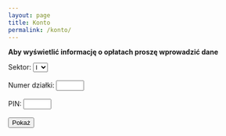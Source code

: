 ```yaml
---
layout: page
title: Konto
permalink: /konto/
---
```

**Aby wyświetlić informację o opłatach proszę wprowadzić dane**
<form id="paymentForm">
        <label for="sectorNumber">Sektor:</label>
		<select id="sectorNumber" name="sectorNumber">
		<option value="1">I</option>
		<option value="2">II</option>
		</select><br><br>
        <label for="alotmentNumber">Numer działki:</label>
        <input type="text" id="alotmentNumber" name="alotmentNumber" maxlength="4" size="4"><br><br>
        <label for="pinCode">PIN:</label>
        <input type="text" id="pinCode" name="pinCode" maxlength="4" size="4"><br><br>
        <input type="button" value="Pokaż" onclick="checkPayment()">
    </form>
<p id="result"></p>

<script>
        // Sample CSV data
        const csvData = `flat_number,house_number,metraz,kons,func,part,raz1,smiec,toi,sklad,ener,inv,raz2,debt,amount,pin_code
        1,1,406,0.26,1.14,0.15,629.30,212.00,21.00,10.00,0.00,0.00,243.00,872.30,0.00,872.30,3665
        2,1,379,0.26,1.14,0.15,587.45,212.00,21.00,10.00,40.00,0.00,283.00,870.45,-72.22,942.67,1899
        3,1,401,0.26,1.14,0.15,621.55,212.00,21.00,10.00,40.00,0.00,283.00,904.55,-36.49,941.04,2204
        4,1,359,0.26,1.14,0.15,556.45,212.00,21.00,10.00,40.00,0.00,283.00,839.45,0.00,839.45,9884
        5,1,340,0.26,1.14,0.15,527.00,212.00,21.00,10.00,40.00,0.00,283.00,810.00,0.00,810.00,2600
        6,1,432,0.26,1.14,0.15,669.60,212.00,21.00,10.00,40.00,0.00,283.00,952.60,0.00,952.60,9267
        7,1,474,0.26,1.14,0.15,734.70,212.00,21.00,10.00,40.00,0.00,283.00,1 017.70,0.00,1017.70,3093
        8,1,441,0.26,1.14,0.15,683.55,212.00,21.00,10.00,0.00,0.00,243.00,926.55,0.00,926.55,1705
        9,1,353,0.26,1.14,0.15,547.15,212.00,21.00,10.00,40.00,0.00,283.00,830.15,-2.60,832.75,9748
        10,1,343,0.26,1.14,0.15,531.65,212.00,21.00,10.00,40.00,0.00,283.00,814.65,-47.54,862.19,4391
        11,1,368,0.26,1.14,0.15,570.40,212.00,21.00,10.00,0.00,0.00,243.00,813.40,0.00,813.40,4302
        12,1,394,0.26,1.14,0.15,610.70,212.00,21.00,10.00,40.00,0.00,283.00,893.70,0.00,893.70,4874
        13,1,380,0.26,1.14,0.15,589.00,212.00,21.00,10.00,40.00,0.00,283.00,872.00,-6.93,878.93,6529
14,1,377,0.26,1.14,0.15,584.35,212.00,21.00,10.00,40.00,0.00,283.00,867.35,0.00,867.35,2768
15,1,389,0.26,1.14,0.15,602.95,212.00,21.00,10.00,0.00,0.00,243.00,845.95,0.00,845.95,3751
16,1,353,0.26,1.14,0.15,547.15,212.00,21.00,10.00,40.00,0.00,283.00,830.15,0.00,830.15,9588
17,1,323,0.26,1.14,0.15,500.65,212.00,21.00,10.00,0.00,0.00,243.00,743.65,0.00,743.65,3136
18,1,363,0.26,1.14,0.15,562.65,212.00,21.00,10.00,40.00,0.00,283.00,845.65,0.00,845.65,8982
19,1,279,0.26,1.14,0.15,432.45,212.00,21.00,10.00,40.00,0.00,283.00,715.45,-3.00,718.45,9293
20,1,361,0.26,1.14,0.15,559.55,212.00,21.00,10.00,40.00,0.00,283.00,842.55,-0.15,842.70,6233
21,1,339,0.26,1.14,0.15,525.45,212.00,21.00,10.00,40.00,0.00,283.00,808.45,0.00,808.45,2949
22,1,327,0.26,1.14,0.15,506.85,212.00,21.00,10.00,40.00,0.00,283.00,789.85,0.00,789.85,5926
23,1,360,0.26,1.14,0.15,558.00,212.00,21.00,10.00,40.00,0.00,283.00,841.00,0.00,841.00,7747
24,1,428,0.26,1.14,0.15,663.40,212.00,21.00,10.00,40.00,0.00,283.00,946.40,0.00,946.40,6832
25,1,308,0.26,1.14,0.15,477.40,212.00,21.00,10.00,40.00,0.00,283.00,760.40,0.00,760.40,4208
26,1,302,0.26,1.14,0.15,468.10,212.00,21.00,10.00,40.00,0.00,283.00,751.10,0.00,751.10,3091
27,1,326,0.26,1.14,0.15,505.30,212.00,21.00,10.00,40.00,0.00,283.00,788.30,0.00,788.30,9616
28,1,246,0.26,1.14,0.15,381.30,212.00,21.00,10.00,0.00,0.00,243.00,624.30,0.00,624.30,1184
29,1,290,0.26,1.14,0.15,449.50,212.00,21.00,10.00,40.00,0.00,283.00,732.50,0.00,732.50,3077
30,1,319,0.26,1.14,0.15,494.45,212.00,21.00,10.00,40.00,0.00,283.00,777.45,0.00,777.45,5497
31,1,293,0.26,1.14,0.15,454.15,212.00,21.00,10.00,40.00,0.00,283.00,737.15,0.00,737.15,8507
32,1,331,0.26,1.14,0.15,513.05,212.00,21.00,10.00,0.00,0.00,243.00,756.05,0.00,756.05,8853
33,1,312,0.26,1.14,0.15,483.60,212.00,21.00,10.00,40.00,0.00,283.00,766.60,0.00,766.60,8278
34,1,326,0.26,1.14,0.15,505.30,212.00,21.00,10.00,40.00,0.00,283.00,788.30,0.00,788.30,3502
35,1,346,0.26,1.14,0.15,536.30,212.00,21.00,10.00,40.00,0.00,283.00,819.30,0.00,819.30,4149
36,1,334,0.26,1.14,0.15,517.70,212.00,21.00,10.00,40.00,0.00,283.00,800.70,0.00,800.70,8014
37,1,351,0.26,1.14,0.15,544.05,212.00,21.00,10.00,40.00,0.00,283.00,827.05,0.00,827.05,3766
38,1,306,0.26,1.14,0.15,474.30,212.00,21.00,10.00,40.00,0.00,283.00,757.30,0.00,757.30,4181
39,1,368,0.26,1.14,0.15,570.40,212.00,21.00,10.00,40.00,0.00,283.00,853.40,0.00,853.40,3176
40,1,346,0.26,1.14,0.15,536.30,212.00,21.00,10.00,40.00,0.00,283.00,819.30,0.00,819.30,8773
41,1,313,0.26,1.14,0.15,485.15,212.00,21.00,10.00,40.00,0.00,283.00,768.15,0.00,768.15,2621
42,1,312,0.26,1.14,0.15,483.60,212.00,21.00,10.00,40.00,0.00,283.00,766.60,0.00,766.60,8300
43,1,264,0.26,1.14,0.15,409.20,212.00,21.00,10.00,40.00,0.00,283.00,692.20,-6.61,698.81,2395
44,1,337,0.26,1.14,0.15,522.35,212.00,21.00,10.00,40.00,0.00,283.00,805.35,0.00,805.35,2051
45,1,310,0.26,1.14,0.15,480.50,212.00,21.00,10.00,40.00,0.00,283.00,763.50,0.00,763.50,2257
46,1,332,0.26,1.14,0.15,514.60,212.00,21.00,10.00,40.00,0.00,283.00,797.60,0.00,797.60,2976
47,1,335,0.26,1.14,0.15,519.25,212.00,21.00,10.00,40.00,0.00,283.00,802.25,0.00,802.25,5125
48,1,359,0.26,1.14,0.15,556.45,212.00,21.00,10.00,40.00,0.00,283.00,839.45,0.00,839.45,6359
49,1,350,0.26,1.14,0.15,542.50,212.00,21.00,10.00,40.00,0.00,283.00,825.50,-8.39,833.89,8340
50,1,389,0.26,1.14,0.15,602.95,212.00,21.00,10.00,40.00,0.00,283.00,885.95,0.00,885.95,9049
51,1,326,0.26,1.14,0.15,505.30,212.00,21.00,10.00,40.00,0.00,283.00,788.30,0.00,788.30,2364
52,1,386,0.26,1.14,0.15,598.30,212.00,21.00,10.00,40.00,0.00,283.00,881.30,0.00,881.30,3873
53,1,387,0.26,1.14,0.15,599.85,212.00,21.00,10.00,40.00,0.00,283.00,882.85,-0.91,883.76,2381
54,1,307,0.26,1.14,0.15,475.85,212.00,21.00,10.00,40.00,0.00,283.00,758.85,-4.00,762.85,3911
55,1,328,0.26,1.14,0.15,508.40,212.00,21.00,10.00,40.00,0.00,283.00,791.40,0.00,791.40,7063
56,1,345,0.26,1.14,0.15,534.75,212.00,21.00,10.00,40.00,0.00,283.00,817.75,0.00,817.75,4116
57,1,424,0.26,1.14,0.15,657.20,212.00,21.00,10.00,40.00,0.00,283.00,940.20,-0.32,940.52,5900
58,1,302,0.26,1.14,0.15,468.10,212.00,21.00,10.00,40.00,0.00,283.00,751.10,0.00,751.10,5095
59,1,299,0.26,1.14,0.15,463.45,212.00,21.00,10.00,40.00,0.00,283.00,746.45,0.00,746.45,1565
60,1,305,0.26,1.14,0.15,472.75,212.00,21.00,10.00,40.00,0.00,283.00,755.75,0.00,755.75,8223
61,1,308,0.26,1.14,0.15,477.40,212.00,21.00,10.00,40.00,0.00,283.00,760.40,0.00,760.40,2229
62,1,306,0.26,1.14,0.15,474.30,212.00,21.00,10.00,0.00,0.00,243.00,717.30,-0.26,717.56,7247
63,1,321,0.26,1.14,0.15,497.55,212.00,21.00,10.00,0.00,0.00,243.00,740.55,0.00,740.55,5396
64,1,320,0.26,1.14,0.15,496.00,212.00,21.00,10.00,40.00,0.00,283.00,779.00,-9.85,788.85,9286
65,1,324,0.26,1.14,0.15,502.20,212.00,21.00,10.00,40.00,0.00,283.00,785.20,0.00,785.20,5585
66,1,315,0.26,1.14,0.15,488.25,212.00,21.00,10.00,0.00,0.00,243.00,731.25,0.00,731.25,5320
67,1,304,0.26,1.14,0.15,471.20,212.00,21.00,10.00,40.00,0.00,283.00,754.20,0.10,754.10,3032
68,1,315,0.26,1.14,0.15,488.25,212.00,21.00,10.00,40.00,0.00,283.00,771.25,0.00,771.25,4630
69,1,339,0.26,1.14,0.15,525.45,212.00,21.00,10.00,0.00,0.00,243.00,768.45,0.00,768.45,5851
70,1,370,0.26,1.14,0.15,573.50,212.00,21.00,10.00,40.00,0.00,283.00,856.50,-8.59,865.09,9752
71,1,319,0.26,1.14,0.15,494.45,212.00,21.00,10.00,40.00,0.00,283.00,777.45,0.00,777.45,9006
72,1,334,0.26,1.14,0.15,517.70,212.00,21.00,10.00,40.00,0.00,283.00,800.70,0.00,800.70,3943
73,1,288,0.26,1.14,0.15,446.40,212.00,21.00,10.00,40.00,0.00,283.00,729.40,0.00,729.40,6686
74,1,346,0.26,1.14,0.15,536.30,212.00,21.00,10.00,40.00,0.00,283.00,819.30,0.00,819.30,5220
75,1,330,0.26,1.14,0.15,511.50,212.00,21.00,10.00,40.00,0.00,283.00,794.50,0.00,794.50,1772
76,1,326,0.26,1.14,0.15,505.30,212.00,21.00,10.00,40.00,0.00,283.00,788.30,0.00,788.30,3185
77,1,288,0.26,1.14,0.15,446.40,212.00,21.00,10.00,40.00,0.00,283.00,729.40,0.00,729.40,4007
78,1,380,0.26,1.14,0.15,589.00,212.00,21.00,10.00,0.00,0.00,243.00,832.00,-2.98,834.98,3159
79,1,440,0.26,1.14,0.15,682.00,212.00,21.00,10.00,40.00,0.00,283.00,965.00,0.00,965.00,8116
80,1,480,0.26,1.14,0.15,744.00,212.00,21.00,10.00,40.00,0.00,283.00,1 027.00,0.00,1 027.00,7944
81,1,381,0.26,1.14,0.15,590.55,212.00,21.00,10.00,40.00,0.00,283.00,873.55,0.00,873.55,1708
82,1,361,0.26,1.14,0.15,559.55,212.00,21.00,10.00,40.00,0.00,283.00,842.55,0.00,842.55,9633
83,1,359,0.26,1.14,0.15,556.45,212.00,21.00,10.00,40.00,0.00,283.00,839.45,0.00,839.45,1585
84,1,377,0.26,1.14,0.15,584.35,212.00,21.00,10.00,40.00,0.00,283.00,867.35,-35.23,902.58,1459
85,1,321,0.26,1.14,0.15,497.55,212.00,21.00,10.00,40.00,0.00,283.00,780.55,0.00,780.55,1523
86,1,324,0.26,1.14,0.15,502.20,212.00,21.00,10.00,40.00,0.00,283.00,785.20,0.00,785.20,4394
87,1,299,0.26,1.14,0.15,463.45,212.00,21.00,10.00,40.00,0.00,283.00,746.45,0.00,746.45,1402
88,1,322,0.26,1.14,0.15,499.10,212.00,21.00,10.00,40.00,0.00,283.00,782.10,0.00,782.10,1948
89,1,300,0.26,1.14,0.15,465.00,212.00,21.00,10.00,40.00,0.00,283.00,748.00,0.00,748.00,4378
90,1,341,0.26,1.14,0.15,528.55,212.00,21.00,10.00,0.00,0.00,243.00,771.55,0.00,771.55,3996
91,1,362,0.26,1.14,0.15,561.10,212.00,21.00,10.00,40.00,0.00,283.00,844.10,0.00,844.10,2637
1,2,319,0.26,1.14,0.15,494.45,212.00,21.00,10.00,40.00,0.00,283.00,777.45,0.00,777.45,5207
2,2,363,0.26,1.14,0.15,562.65,212.00,21.00,10.00,0.00,0.00,243.00,805.65,0.00,805.65,3104
3,2,352,0.26,1.14,0.15,545.60,212.00,21.00,10.00,40.00,0.00,283.00,828.60,0.00,828.60,5507
4,2,336,0.26,1.14,0.15,520.80,212.00,21.00,10.00,0.00,0.00,243.00,763.80,-15.14,778.94,4368
5,2,302,0.26,1.14,0.15,468.10,212.00,21.00,10.00,40.00,0.00,283.00,751.10,-0.27,751.37,8834
6,2,433,0.26,1.14,0.15,671.15,212.00,21.00,10.00,40.00,0.00,283.00,954.15,0.00,954.15,6644
7,2,378,0.26,1.14,0.15,585.90,212.00,21.00,10.00,0.00,0.00,243.00,828.90,0.00,828.90,4467
8,2,323,0.26,1.14,0.15,500.65,212.00,21.00,10.00,40.00,0.00,283.00,783.65,0.00,783.65,2498
9,2,284,0.26,1.14,0.15,440.20,212.00,21.00,10.00,0.00,0.00,243.00,683.20,-3.31,686.51,3511
10,2,383,0.26,1.14,0.15,593.65,212.00,21.00,10.00,0.00,0.00,243.00,836.65,0.00,836.65,5673
11,2,308,0.26,1.14,0.15,477.40,212.00,21.00,10.00,40.00,0.00,283.00,760.40,0.00,760.40,2037
12,2,284,0.26,1.14,0.15,440.20,212.00,21.00,10.00,40.00,0.00,283.00,723.20,0.00,723.20,4876
13,2,412,0.26,1.14,0.15,638.60,212.00,21.00,10.00,40.00,0.00,283.00,921.60,0.00,921.60,7335
14,2,301,0.26,1.14,0.15,466.55,212.00,21.00,10.00,0.00,0.00,243.00,709.55,0.00,709.55,5681
15,2,303,0.26,1.14,0.15,469.65,212.00,21.00,10.00,40.00,0.00,283.00,752.65,0.00,752.65,9924
16,2,314,0.26,1.14,0.15,486.70,212.00,21.00,10.00,0.00,0.00,243.00,729.70,0.00,729.70,8442
17,2,281,0.26,1.14,0.15,435.55,212.00,21.00,10.00,40.00,0.00,283.00,718.55,0.00,718.55,9182
18,2,317,0.26,1.14,0.15,491.35,212.00,21.00,10.00,40.00,0.00,283.00,774.35,0.00,774.35,7688
19,2,320,0.26,1.14,0.15,496.00,212.00,21.00,10.00,0.00,0.00,243.00,739.00,0.00,739.00,6560
20,2,324,0.26,1.14,0.15,502.20,212.00,21.00,10.00,40.00,0.00,283.00,785.20,0.00,785.20,2507
21,2,310,0.26,1.14,0.15,480.50,212.00,21.00,10.00,40.00,0.00,283.00,763.50,-26.99,790.49,8290
22,2,319,0.26,1.14,0.15,494.45,212.00,21.00,10.00,40.00,0.00,283.00,777.45,0.00,777.45,5878
23,2,346,0.26,1.14,0.15,536.30,212.00,21.00,10.00,40.00,0.00,283.00,819.30,0.00,819.30,5948
24,2,310,0.26,1.14,0.15,480.50,212.00,21.00,10.00,40.00,0.00,283.00,763.50,0.00,763.50,6912
25,2,280,0.26,1.14,0.15,434.00,212.00,21.00,10.00,0.00,0.00,243.00,677.00,0.00,677.00,7552
26,2,294,0.26,1.14,0.15,455.70,212.00,21.00,10.00,40.00,0.00,283.00,738.70,0.00,738.70,4336
27,2,353,0.26,1.14,0.15,547.15,212.00,21.00,10.00,40.00,0.00,283.00,830.15,0.00,830.15,1140
28,2,308,0.26,1.14,0.15,477.40,212.00,21.00,10.00,40.00,0.00,283.00,760.40,0.00,760.40,3194
29,2,324,0.26,1.14,0.15,502.20,212.00,21.00,10.00,40.00,0.00,283.00,785.20,-3.99,789.19,3456
30,2,295,0.26,1.14,0.15,457.25,212.00,21.00,10.00,40.00,0.00,283.00,740.25,0.00,740.25,8324
31,2,326,0.26,1.14,0.15,505.30,212.00,21.00,10.00,40.00,0.00,283.00,788.30,0.00,788.30,7270
32,2,315,0.26,1.14,0.15,488.25,212.00,21.00,10.00,0.00,0.00,243.00,731.25,-22.44,753.69,6373
33,2,307,0.26,1.14,0.15,475.85,212.00,21.00,10.00,40.00,0.00,283.00,758.85,0.00,758.85,7865
34,2,397,0.26,1.14,0.15,615.35,212.00,21.00,10.00,40.00,0.00,283.00,898.35,0.00,898.35,4404
35,2,282,0.26,1.14,0.15,437.10,212.00,21.00,10.00,0.00,0.00,243.00,680.10,0.00,680.10,7809
36,2,292,0.26,1.14,0.15,452.60,212.00,21.00,10.00,40.00,0.00,283.00,735.60,-1.88,737.48,4114
37,2,264,0.26,1.14,0.15,409.20,212.00,21.00,10.00,40.00,0.00,283.00,692.20,0.00,692.20,4426
38,2,282,0.26,1.14,0.15,437.10,212.00,21.00,10.00,40.00,0.00,283.00,720.10,0.00,720.10,5495
39,2,354,0.26,1.14,0.15,548.70,212.00,21.00,10.00,40.00,0.00,283.00,831.70,0.00,831.70,5433
40,2,307,0.26,1.14,0.15,475.85,212.00,21.00,10.00,40.00,0.00,283.00,758.85,0.00,758.85,6845
41,2,255,0.26,1.14,0.15,395.25,212.00,21.00,10.00,40.00,0.00,283.00,678.25,0.00,678.25,7300
42,2,275,0.26,1.14,0.15,426.25,212.00,21.00,10.00,40.00,0.00,283.00,709.25,0.00,709.25,1456
43,2,402,0.26,1.14,0.15,623.10,212.00,21.00,10.00,0.00,0.00,243.00,866.10,0.00,866.10,7458
44,2,427,0.26,1.14,0.15,661.85,212.00,21.00,10.00,40.00,0.00,283.00,944.85,0.00,944.85,7153
45,2,373,0.26,1.14,0.15,578.15,212.00,21.00,10.00,40.00,0.00,283.00,861.15,0.00,861.15,2112
46,2,371,0.26,1.14,0.15,575.05,212.00,21.00,10.00,40.00,0.00,283.00,858.05,0.00,858.05,8149
47,2,339,0.26,1.14,0.15,525.45,212.00,21.00,10.00,40.00,0.00,283.00,808.45,0.00,808.45,3873
48,2,339,0.26,1.14,0.15,525.45,212.00,21.00,10.00,40.00,0.00,283.00,808.45,0.00,808.45,9251
49,2,386,0.26,1.14,0.15,598.30,212.00,21.00,10.00,40.00,0.00,283.00,881.30,0.00,881.30,3549
50,2,400,0.26,1.14,0.15,620.00,212.00,21.00,10.00,40.00,0.00,283.00,903.00,-2.48,905.48,8109
51,2,397,0.26,1.14,0.15,615.35,212.00,21.00,10.00,40.00,0.00,283.00,898.35,-34.61,932.96,4381
52,2,353,0.26,1.14,0.15,547.15,212.00,21.00,10.00,40.00,0.00,283.00,830.15,0.00,830.15,9683
53,2,341,0.26,1.14,0.15,528.55,212.00,21.00,10.00,40.00,0.00,283.00,811.55,0.00,811.55,3872
54,2,373,0.26,1.14,0.15,578.15,212.00,21.00,10.00,40.00,0.00,283.00,861.15,0.00,861.15,8929
55,2,445,0.26,1.14,0.15,689.75,212.00,21.00,10.00,40.00,0.00,283.00,972.75,0.00,972.75,7632
56,2,298,0.26,1.14,0.15,461.90,212.00,21.00,10.00,40.00,0.00,283.00,744.90,0.00,744.90,8495
57,2,308,0.26,1.14,0.15,477.40,212.00,21.00,10.00,40.00,0.00,283.00,760.40,0.00,760.40,1751
58,2,307,0.26,1.14,0.15,475.85,212.00,21.00,10.00,40.00,0.00,283.00,758.85,-3.76,762.61,1234
59,2,363,0.26,1.14,0.15,562.65,212.00,21.00,10.00,40.00,0.00,283.00,845.65,0.00,845.65,2885
60,2,378,0.26,1.14,0.15,585.90,212.00,21.00,10.00,40.00,0.00,283.00,868.90,0.00,868.90,6133
61,2,336,0.26,1.14,0.15,520.80,212.00,21.00,10.00,40.00,0.00,283.00,803.80,0.00,803.80,2318
62,2,301,0.26,1.14,0.15,466.55,212.00,21.00,10.00,40.00,0.00,283.00,749.55,0.00,749.55,6764
63,2,354,0.26,1.14,0.15,548.70,212.00,21.00,10.00,40.00,0.00,283.00,831.70,0.00,831.70,6688
64,2,366,0.26,1.14,0.15,567.30,212.00,21.00,10.00,40.00,0.00,283.00,850.30,0.00,850.30,5014
65,2,339,0.26,1.14,0.15,525.45,212.00,21.00,10.00,40.00,0.00,283.00,808.45,0.00,808.45,7065
66,2,314,0.26,1.14,0.15,486.70,212.00,21.00,10.00,0.00,0.00,243.00,729.70,0.00,729.70,8453
67,2,307,0.26,1.14,0.15,475.85,212.00,21.00,10.00,0.00,0.00,243.00,718.85,0.00,718.85,3877
68,2,339,0.26,1.14,0.15,525.45,212.00,21.00,10.00,40.00,0.00,283.00,808.45,-2.58,811.03,6329
69,2,325,0.26,1.14,0.15,503.75,212.00,21.00,10.00,0.00,0.00,243.00,746.75,0.00,746.75,6355
70,2,259,0.26,1.14,0.15,401.45,212.00,21.00,10.00,40.00,0.00,283.00,684.45,-3.70,688.15,8669
71,2,294,0.26,1.14,0.15,455.70,212.00,21.00,10.00,0.00,0.00,243.00,698.70,0.00,698.70,3155
72,2,283,0.26,1.14,0.15,438.65,212.00,21.00,10.00,40.00,0.00,283.00,721.65,0.00,721.65,2025
73,2,281,0.26,1.14,0.15,435.55,212.00,21.00,10.00,40.00,0.00,283.00,718.55,0.00,718.55,6671
74,2,253,0.26,1.14,0.15,392.15,212.00,21.00,10.00,40.00,0.00,283.00,675.15,-8.54,683.69,8775
75,2,286,0.26,1.14,0.15,443.30,212.00,21.00,10.00,40.00,0.00,283.00,726.30,-0.26,726.56,5843
76,2,315,0.26,1.14,0.15,488.25,212.00,21.00,10.00,40.00,0.00,283.00,771.25,0.00,771.25,9072
77,2,270,0.26,1.14,0.15,418.50,212.00,21.00,10.00,40.00,0.00,283.00,701.50,0.00,701.50,9467
78,2,296,0.26,1.14,0.15,458.80,212.00,21.00,10.00,40.00,0.00,283.00,741.80,0.00,741.80,3058
79,2,353,0.26,1.14,0.15,547.15,212.00,21.00,10.00,40.00,0.00,283.00,830.15,0.00,830.15,3015
80,2,326,0.26,1.14,0.15,505.30,212.00,21.00,10.00,40.00,0.00,283.00,788.30,0.00,788.30,8187
81,2,310,0.26,1.14,0.15,480.50,212.00,21.00,10.00,40.00,0.00,283.00,763.50,-7.81,771.31,5492
82,2,334,0.26,1.14,0.15,517.70,212.00,21.00,10.00,40.00,0.00,283.00,800.70,0.00,800.70,2728
83,2,304,0.26,1.14,0.15,471.20,212.00,21.00,10.00,40.00,0.00,283.00,754.20,0.00,754.20,1130
84,2,300,0.26,1.14,0.15,465.00,212.00,21.00,10.00,40.00,0.00,283.00,748.00,0.00,748.00,1946
85,2,310,0.26,1.14,0.15,480.50,212.00,21.00,10.00,40.00,0.00,283.00,763.50,0.00,763.50,2816
86,2,225,0.26,1.14,0.15,348.75,212.00,21.00,10.00,40.00,0.00,283.00,631.75,0.00,631.75,1156
87,2,270,0.26,1.14,0.15,418.50,212.00,21.00,10.00,40.00,0.00,283.00,701.50,0.00,701.50,7562
88,2,253,0.26,1.14,0.15,392.15,212.00,21.00,10.00,40.00,0.00,283.00,675.15,-7.13,682.28,7915
89,2,500,0.26,1.14,0.15,775.00,212.00,21.00,10.00,40.00,0.00,283.00,1 058.00,-1.42,1 059.42,8420
90,2,492,0.26,1.14,0.15,762.60,212.00,21.00,10.00,40.00,0.00,283.00,1 045.60,0.00,1 045.60,9834
91,2,237,0.26,1.14,0.15,367.35,212.00,21.00,10.00,0.00,0.00,243.00,610.35,0.00,610.35,4954
93,2,338,0.26,1.14,0.15,523.90,212.00,21.00,10.00,40.00,0.00,283.00,806.90,0.00,806.90,1819`;

        function parseCSV(csv) {
            const lines = csv.split('\n');
            const result = [];
            const headers = lines[0].split(',');

            for (let i = 1; i < lines.length; i++) {
                const obj = {};
                const currentline = lines[i].split(',');

                for (let j = 0; j < headers.length; j++) {
                    obj[headers[j].trim()] = currentline[j].trim();
                }
                result.push(obj);
            }
            return result;
        }

        function checkPayment() {
            const houseNumber = document.getElementById('sectorNumber').value;
            const flatNumber = document.getElementById('alotmentNumber').value;
            const pinCode = document.getElementById('pinCode').value;
            const data = parseCSV(csvData);
            const result = data.find(row => row.house_number === houseNumber && row.flat_number === flatNumber && row.pin_code === pinCode);

            if (result) {
                document.getElementById('result').innerText = `Nr działki ${flatNumber} Sektor ${houseNumber}  \n\n \n\n Ilość M2: ${result.metraz} \n\n Konserwacja infrastruktury ogrodowej, koszty hydroforni i inne: ${result.kons} zł \n\n Opłata na pokrycie kosztów funkcjonowania ROD w tym zarządu (Płace, art.biurowe, opłaty pocztowe i inne): ${result.func} zł \n\n Partycypacja: ${result.part} zł \n\n Razem: ${result.raz1} \n\n Opłata za wywóz śmieci: ${result.smiec} zł \n\n TOITOI: ${result.smiec} zł \n\n Składka członkowska: ${result.sklad} zł \n\n Opłata energetyczna: ${result.ener} zł \n\n Opłata inwestycyjna: ${result.inv} zł \n\n Zaległość/Nadpłata/Odsetki: ${result.debt} \n\n Razem: ${result.raz2} zł.  \n\n Do zapłaty: ${result.amount} zł. \n\n \n\n Na przelewie obowiązkowo podawać numer działki i sektor. \n\n Bank Millennium 17 1160 2202 0000 0001 3045 1918`;
            } else {
                document.getElementById('result').innerText = 'Błędny PIN';
            }
        }
</script>
